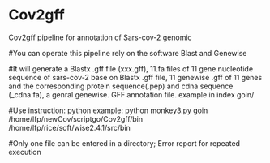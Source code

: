 # Cov2gff
Cov2gff pipeline for annotation of Sars-cov-2 genomic

#You can operate this pipeline rely on the software Blast and Genewise

#It will generate a Blastx .gff file (xxx.gff), 11.fa files of 11 gene nucleotide sequence of sars-cov-2 base on Blastx .gff file, 11 genewise
.gff of 11 genes and the corresponding protein sequence(.pep) and cdna sequence (_cdna.fa), a genral genewise. GFF annotation file.
example in index goin/

#Use instruction:
python <your indir> <your path of blastx> <your path of genewise>
example:  python monkey3.py goin /home/lfp/newCov/scriptgo/Cov2gff/bin /home/lfp/rice/soft/wise2.4.1/src/bin

#Only one file can be entered in a directory; Error report for repeated execution
